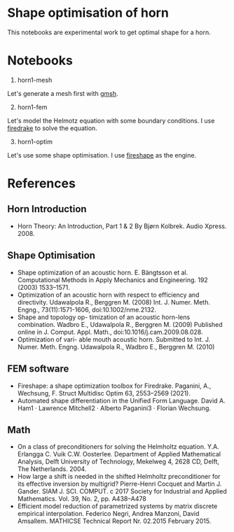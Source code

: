 # Shape optimisation of horn

This notebooks are experimental work to get optimal shape for a horn.

# Notebooks

1. horn1-mesh

Let's generate a mesh first with [gmsh](http://gmsh.info/).

2. horn1-fem

Let's model the Helmotz equation with some boundary conditions.
I use [firedrake](https://www.firedrakeproject.org) to solve the equation.

3. horn1-optim

Let's use some shape optimisation. I use [fireshape](https://link.springer.com/article/10.1007/s00158-020-02813-y) as the engine.

# References

## Horn Introduction

- Horn Theory: An Introduction, Part 1 & 2 By Bjørn Kolbrek. Audio Xpress. 2008.

## Shape Optimisation

- Shape optimization of an acoustic horn. E. Bängtsson et al. Computational Methods in Apply Mechanics and Engineering. 192 (2003) 1533–1571.
- Optimization of an acoustic horn with respect to efficiency and directivity. Udawalpola R., Berggren M. (2008) Int. J. Numer. Meth. Engng., 73(11):1571-1606, doi:10.1002/nme.2132.
- Shape and topology op- timization of an acoustic horn-lens combination. Wadbro E., Udawalpola R., Berggren M. (2009) Published online in J. Comput. Appl. Math., doi:10.1016/j.cam.2009.08.028.
- Optimization of vari- able mouth acoustic horn. Submitted to Int. J. Numer. Meth. Engng. Udawalpola R., Wadbro E., Berggren M. (2010) 

## FEM software

- Fireshape: a shape optimization toolbox for Firedrake. Paganini, A., Wechsung, F. Struct Multidisc Optim 63, 2553–2569 (2021).
- Automated shape differentiation in the Unified Form Language. David A. Ham1 · Lawrence Mitchell2 · Alberto Paganini3 · Florian Wechsung.

## Math

- On a class of preconditioners for solving the Helmholtz equation. Y.A. Erlangga C. Vuik C.W. Oosterlee. Department of Applied Mathematical Analysis, Delft University of Technology, Mekelweg 4, 2628 CD, Delft, The Netherlands. 2004.
- How large a shift is needed in the shifted Helmholtz preconditioner for its effective inversion by multigrid? Pierre-Henri Cocquet and Martin J. Gander. SIAM J. SCI. COMPUT. c 2017 Society for Industrial and Applied Mathematics. Vol. 39, No. 2, pp. A438–A478
- Efficient model reduction of parametrized systems by matrix discrete empirical interpolation. Federico Negri, Andrea Manzoni, David Amsallem.  MATHICSE Technical Report Nr. 02.2015 February 2015.

